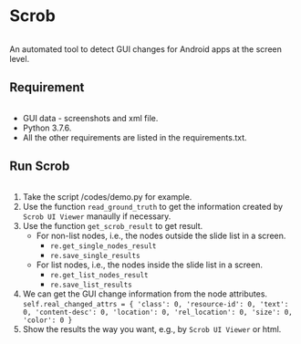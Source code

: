 # Scrob

######
An automated tool to detect GUI changes for Android apps at the screen level.

## Requirement

######
* GUI data - screenshots and xml file.
* Python 3.7.6.
* All the other requirements are listed in the requirements.txt.

## Run Scrob
######
1. Take the script /codes/demo.py for example.
2. Use the function `read_ground_truth` to get the information created by `Scrob UI Viewer` manaully if necessary.
3. Use the function `get_scrob_result` to get result.
   * For non-list nodes, i.e., the nodes outside the slide list in a screen.
     * `re.get_single_nodes_result`
     * `re.save_single_results`
   * For list nodes, i.e., the nodes inside the slide list in a screen.
     * `re.get_list_nodes_result`
     * `re.save_list_results`
4. We can get the GUI change information from the node attributes.
        `self.real_changed_attrs = {
            'class': 0,
            'resource-id': 0,
            'text': 0,
            'content-desc': 0,
            'location': 0,
            'rel_location': 0,
            'size': 0,
            'color': 0
        }`
 5. Show the results the way you want, e.g.,  by `Scrob UI Viewer` or html.
